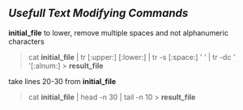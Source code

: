 ## *Usefull Text Modifying Commands*


**initial_file** to lower, remove multiple spaces and not alphanumeric characters
> cat **initial_file** | tr [:upper:] [:lower:] | tr -s [:space:] ' ' | tr -dc ' '[:alnum:] > **result_file**


take lines 20-30 from **initial_file**
> cat **initial_file** | head -n 30 | tail -n 10 > **result_file**
